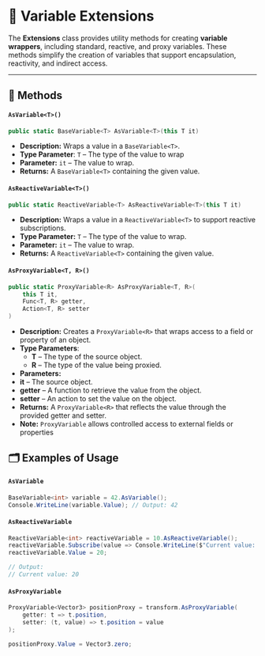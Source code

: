 # 🧩 Variable Extensions

The **Extensions** class provides utility methods for creating **variable wrappers**, including standard, reactive, and
proxy variables. These methods simplify the creation of variables that support encapsulation, reactivity, and indirect
access.

---

## 🏹 Methods

#### `AsVariable<T>()`

```csharp
public static BaseVariable<T> AsVariable<T>(this T it)
```

- **Description:** Wraps a value in a `BaseVariable<T>`.
- **Type Parameter**: `T` – The type of the value to wrap
- **Parameter:** `it` – The value to wrap.
- **Returns:** A `BaseVariable<T>` containing the given value.

#### `AsReactiveVariable<T>()`

```csharp
public static ReactiveVariable<T> AsReactiveVariable<T>(this T it)
```

- **Description:** Wraps a value in a `ReactiveVariable<T>` to support reactive subscriptions.
- **Type Parameter:** `T` – The type of the value to wrap.
- **Parameter:** `it` – The value to wrap.
- **Returns:** A `ReactiveVariable<T>` containing the given value.

#### `AsProxyVariable<T, R>()`

```csharp
public static ProxyVariable<R> AsProxyVariable<T, R>(
    this T it,
    Func<T, R> getter,
    Action<T, R> setter
)
```

- **Description:** Creates a `ProxyVariable<R>` that wraps access to a field or property of an object.
- **Type Parameters**:
    - **T** – The type of the source object.
    - **R** – The type of the value being proxied.
- **Parameters:**
- **it** – The source object.
- **getter** – A function to retrieve the value from the object.
- **setter** – An action to set the value on the object.
- **Returns:** A `ProxyVariable<R>` that reflects the value through the provided getter and setter.
- **Note:** `ProxyVariable` allows controlled access to external fields or properties

## 🗂 Examples of Usage

#### `AsVariable`

```csharp
BaseVariable<int> variable = 42.AsVariable();
Console.WriteLine(variable.Value); // Output: 42
```

#### `AsReactiveVariable`

```csharp
ReactiveVariable<int> reactiveVariable = 10.AsReactiveVariable();
reactiveVariable.Subscribe(value => Console.WriteLine($"Current value: {value}"));
reactiveVariable.Value = 20; 

// Output:
// Current value: 20
```

#### `AsProxyVariable`

```csharp
ProxyVariable<Vector3> positionProxy = transform.AsProxyVariable(
    getter: t => t.position, 
    setter: (t, value) => t.position = value
);

positionProxy.Value = Vector3.zero;
```